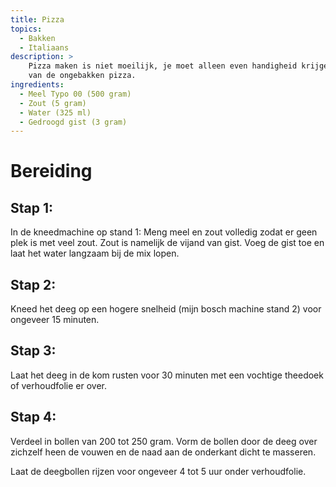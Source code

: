 ```yaml
---
title: Pizza
topics: 
  - Bakken
  - Italiaans
description: >
    Pizza maken is niet moeilijk, je moet alleen even handigheid krijgen in het maken van de deeg en het in de oven krijgen
    van de ongebakken pizza.
ingredients:
  - Meel Typo 00 (500 gram)
  - Zout (5 gram)
  - Water (325 ml)
  - Gedroogd gist (3 gram)
---
```


# Bereiding

## Stap 1:

In de kneedmachine op stand 1: Meng meel en zout volledig zodat er geen plek is met veel zout. Zout is namelijk de
vijand van gist. Voeg de gist toe en laat het water langzaam bij de mix lopen.

## Stap 2:

Kneed het deeg op een hogere snelheid (mijn bosch machine stand 2) voor ongeveer 15 minuten.

## Stap 3:

Laat het deeg in de kom rusten voor 30 minuten met een vochtige theedoek of verhoudfolie er over.

## Stap 4:

Verdeel in bollen van 200 tot 250 gram. Vorm de bollen door de deeg over zichzelf heen de vouwen en de naad aan de
onderkant dicht te masseren.

Laat de deegbollen rijzen voor ongeveer 4 tot 5 uur onder verhoudfolie.
